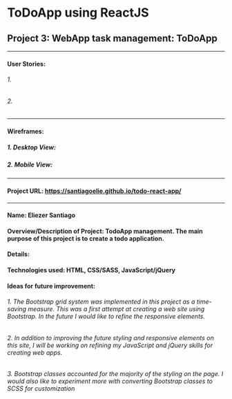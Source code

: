 # ToDoApp using ReactJS
## Project 3: WebApp task management: ToDoApp
______________________________________________
#### User Stories:
###### 1.

###### 2. 

____________________________________________

#### Wireframes:
##### 1. Desktop View:

##### 2. Mobile View:


____________________________________________

#### Project URL: https://santiagoelie.github.io/todo-react-app/

____________________________________________

#### Name: Eliezer Santiago
#### Overview/Description of Project: TodoApp management. The main purpose of this project is to create a todo application.
#### Details:
#### Technologies used: HTML, CSS/SASS, JavaScript/jQuery
#### Ideas for future improvement:
###### 1. The Bootstrap grid system was implemented in this project as a time-saving measure. This was a first attempt at creating a web site using Bootstrap. In the future I would like to refine the responsive elements.
###### 2. In addition to improving the future styling and responsive elements on this site, I will be working on refining my JavaScript and jQuery skills for creating web apps.
###### 3. Bootstrap classes accounted for the majority of the styling on the page. I would also like to experiment more with converting Bootstrap classes to SCSS for customization

